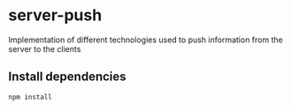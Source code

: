 server-push
===========

Implementation of different technologies used to push information from the server to the clients

## Install dependencies

```
npm install
```